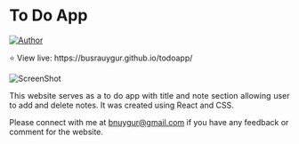 # <a>To Do App</a>

[![Author](https://img.shields.io/badge/Author-Busra%20Uygur%20Barut-blue.svg)](https://www.linkedin.com/in/busra-uygur-barut-674b5723b/)

 <p align="justify">⭐️ View live: https://busrauygur.github.io/todoapp/</p>

![ScreenShot](https://raw.github.com/BusraUygur/todoapp/main/public/todoapp.png)

 <p align="justify">This website serves as a to do app with title and note section allowing user to add and delete notes. It was created using React and CSS.</p>

Please connect with me at bnuygur@gmail.com if you have any feedback or comment for the website.
